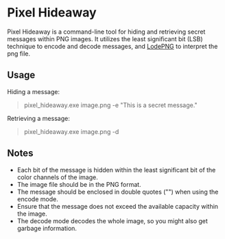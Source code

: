 # Pixel Hideaway
Pixel Hideaway is a command-line tool for hiding and retrieving secret messages within PNG images. It utilizes the least significant bit (LSB) technique to encode and decode messages, and [LodePNG](https://github.com/lvandeve/lodepng) to interpret the png file.

## Usage
Hiding a message:
>pixel_hideaway.exe image.png -e "This is a secret message."

Retrieving a message:
>pixel_hideaway.exe image.png -d


## Notes
* Each bit of the message is hidden within the least significant bit of the color channels of the image.
* The image file should be in the PNG format.
* The message should be enclosed in double quotes ("<message>") when using the encode mode.
* Ensure that the message does not exceed the available capacity within the image.
* The decode mode decodes the whole image, so you might also get garbage information.
